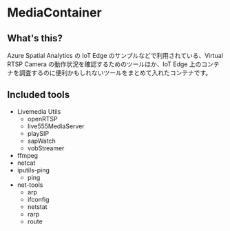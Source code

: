 # MediaContainer
## What's this?
Azure Spatial Analytics の IoT Edge のサンプルなどで利用されている、Virtual RTSP Camera の動作状況を確認するためのツールほか、IoT Edge 上のコンテナを調査するのに便利かもしれないツールをまとめて入れたコンテナです。

## Included tools
- Livemedia Utils
    - openRTSP
    - live555MediaServer
    - playSIP
    - sapWatch
    - vobStreamer
- ffmpeg
- netcat
- iputils-ping
    - ping
- net-tools
    - arp
    - ifconfig
    - netstat
    - rarp
    - route
